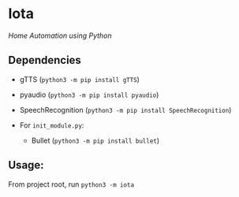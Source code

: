 # Iota

_Home Automation using Python_

## Dependencies
- gTTS (`python3 -m pip install gTTS`)
- pyaudio (`python3 -m pip install pyaudio`)
- SpeechRecognition (`python3 -m pip install SpeechRecognition`)

- For `init_module.py`:
  - Bullet (`python3 -m pip install bullet`)

## Usage:

From project root, run `python3 -m iota`
